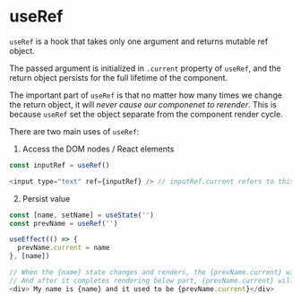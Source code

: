 # useRef

```useRef``` is a hook that takes only one argument and returns mutable ref object.

The passed argument is initialized in ```.current``` property of ```useRef```, and the return object persists 
for the full lifetime of the component. 

The important part of ```useRef``` is that no matter how many times we change the return object, it will <em>never 
cause our componenet to rerender</em>. This is because ```useRef``` set the object separate from the component render
cycle. 

There are two main uses of ```useRef```:
1. Access the DOM nodes / React elements
```javascript
const inputRef = useRef()

<input type="text" ref={inputRef} /> // inputRef.current refers to this <input> tag
```
2. Persist value 
```javascript
const [name, setName] = useState('')
const prevName = useRef('')

useEffect(() => {
  prevName.current = name
}, [name]) 

// When the {name} state changes and renders, the {prevName.current} will still be previous {name} value
// And after it completes rendering below part, {prevName.current} will change to new {name} value by useEffect()
<div> My name is {name} and it used to be {prevName.current}</div> 
```

